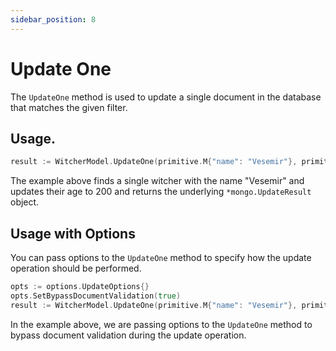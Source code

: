 ```yaml
---
sidebar_position: 8
---
```


# Update One

The `UpdateOne` method is used to update a single document in the database that matches the given filter.

## Usage.

```go
result := WitcherModel.UpdateOne(primitive.M{"name": "Vesemir"}, primitive.M{"age": 200}).Exec().(*mongo.UpdateResult)
```

The example above finds a single witcher with the name "Vesemir" and updates their age to 200 and returns the underlying `*mongo.UpdateResult` object.


## Usage with Options

You can pass options to the `UpdateOne` method to specify how the update operation should be performed.

```go
opts := options.UpdateOptions{}
opts.SetBypassDocumentValidation(true)
result := WitcherModel.UpdateOne(primitive.M{"name": "Vesemir"}, primitive.M{"age": 200}, &opts).Exec().(*mongo.UpdateResult)
```

In the example above, we are passing options to the `UpdateOne` method to bypass document validation during the update operation.